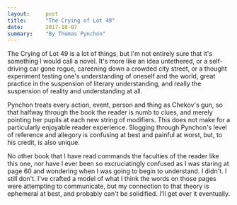 ```yaml
---
layout:     post
title:      "The Crying of Lot 49"
date:       2017-10-07
summary:    "By Thomas Pynchon"
---
```


The Crying of Lot 49 is a lot of things, but I'm not entirely sure that it's something I would call a novel. It's more like an idea untethered, or a self-driving car gone rogue, careening down a crowded city street, or a thought experiment testing one's understanding of oneself and the world, great practice in the suspension of literary understanding, and really the suspension of reality and understanding at all. 

Pynchon treats every action, event, person and thing as Chekov's gun, so that halfway through the book the reader is numb to clues, and merely pointing her pupils at each new string of modifiers. This does not make for a particularly enjoyable reader experience. Slogging through Pynchon's level of reference and allegory is confusing at best and painful at worst, but, to his credit, is also unique. 

No other book that I have read commands the faculties of the reader like this one, nor have I ever been so excruciatingly confused as I was staring at page 60 and wondering when I was going to begin to understand. I didn't. I still don't. I've crafted a model of what I think the words on those pages were attempting to communicate, but my connection to that theory is ephemeral at best, and probably can't be solidified. I'll get over it eventually.
